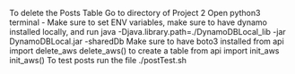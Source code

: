 To delete the Posts Table
Go to directory of Project 2 
Open python3 terminal - Make sure to set ENV variables, make sure to have dynamo installed locally, and run 
java -Djava.library.path=./DynamoDBLocal_lib -jar DynamoDBLocal.jar -sharedDb 
Make sure to have boto3 installed
from api import delete_aws
delete_aws()
to create a table
from api import init_aws
init_aws()
To test posts run the file
./postTest.sh
